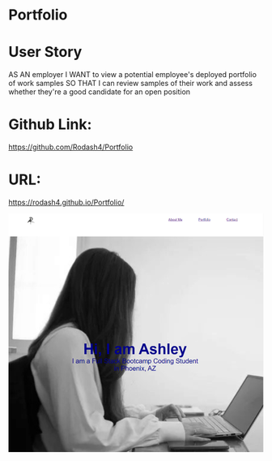 # Portfolio

# User Story
AS AN employer
I WANT to view a potential employee's deployed portfolio of work samples
SO THAT I can review samples of their work and assess whether they're a good candidate for an open position

# Github Link: 
https://github.com/Rodash4/Portfolio
# URL: 
https://rodash4.github.io/Portfolio/

![My Portfolio Page](assets/images/Portfolio%20Page.PNG)


